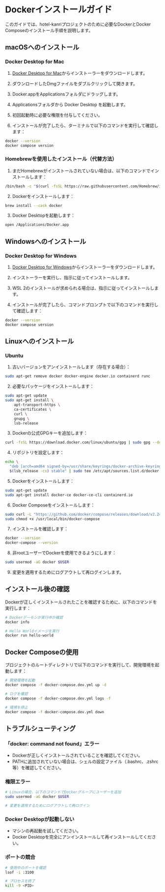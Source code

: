 # Dockerインストールガイド

このガイドでは、hotel-kanriプロジェクトのために必要なDockerとDocker Composeのインストール手順を説明します。

## macOSへのインストール

### Docker Desktop for Mac

1. [Docker Desktop for Mac](https://www.docker.com/products/docker-desktop)からインストーラーをダウンロードします。

2. ダウンロードしたDmgファイルをダブルクリックして開きます。

3. Docker.appをApplicationsフォルダにドラッグします。

4. Applicationsフォルダから Docker Desktop を起動します。

5. 初回起動時に必要な権限を付与してください。

6. インストールが完了したら、ターミナルで以下のコマンドを実行して確認します：

```bash
docker --version
docker compose version
```

### Homebrewを使用したインストール（代替方法）

1. まだHomebrewがインストールされていない場合は、以下のコマンドでインストールします：

```bash
/bin/bash -c "$(curl -fsSL https://raw.githubusercontent.com/Homebrew/install/HEAD/install.sh)"
```

2. Dockerをインストールします：

```bash
brew install --cask docker
```

3. Docker Desktopを起動します：

```bash
open /Applications/Docker.app
```

## Windowsへのインストール

### Docker Desktop for Windows

1. [Docker Desktop for Windows](https://www.docker.com/products/docker-desktop)からインストーラーをダウンロードします。

2. インストーラーを実行し、指示に従ってインストールします。

3. WSL 2のインストールが求められる場合は、指示に従ってインストールします。

4. インストールが完了したら、コマンドプロンプトで以下のコマンドを実行して確認します：

```bash
docker --version
docker compose version
```

## Linuxへのインストール

### Ubuntu

1. 古いバージョンをアンインストールします（存在する場合）：

```bash
sudo apt-get remove docker docker-engine docker.io containerd runc
```

2. 必要なパッケージをインストールします：

```bash
sudo apt-get update
sudo apt-get install \
    apt-transport-https \
    ca-certificates \
    curl \
    gnupg \
    lsb-release
```

3. Dockerの公式GPGキーを追加します：

```bash
curl -fsSL https://download.docker.com/linux/ubuntu/gpg | sudo gpg --dearmor -o /usr/share/keyrings/docker-archive-keyring.gpg
```

4. リポジトリを設定します：

```bash
echo \
  "deb [arch=amd64 signed-by=/usr/share/keyrings/docker-archive-keyring.gpg] https://download.docker.com/linux/ubuntu \
  $(lsb_release -cs) stable" | sudo tee /etc/apt/sources.list.d/docker.list > /dev/null
```

5. Dockerをインストールします：

```bash
sudo apt-get update
sudo apt-get install docker-ce docker-ce-cli containerd.io
```

6. Docker Composeをインストールします：

```bash
sudo curl -L "https://github.com/docker/compose/releases/download/v2.24.0/docker-compose-$(uname -s)-$(uname -m)" -o /usr/local/bin/docker-compose
sudo chmod +x /usr/local/bin/docker-compose
```

7. インストールを確認します：

```bash
docker --version
docker-compose --version
```

8. 非rootユーザーでDockerを使用できるようにします：

```bash
sudo usermod -aG docker $USER
```

9. 変更を適用するためにログアウトして再ログインします。

## インストール後の確認

Dockerが正しくインストールされたことを確認するために、以下のコマンドを実行します：

```bash
# Dockerデーモンが実行中か確認
docker info

# Hello Worldイメージを実行
docker run hello-world
```

## Docker Composeの使用

プロジェクトのルートディレクトリで以下のコマンドを実行して、開発環境を起動します：

```bash
# 開発環境を起動
docker compose -f docker-compose.dev.yml up -d

# ログを確認
docker compose -f docker-compose.dev.yml logs -f

# 環境を停止
docker compose -f docker-compose.dev.yml down
```

## トラブルシューティング

### 「docker: command not found」エラー

- Dockerが正しくインストールされていることを確認してください。
- PATHに追加されていない場合は、シェルの設定ファイル（.bashrc、.zshrc等）を確認してください。

### 権限エラー

```bash
# Linuxの場合、以下のコマンドでDockerグループにユーザーを追加
sudo usermod -aG docker $USER

# 変更を適用するためにログアウトして再ログイン
```

### Docker Desktopが起動しない

- マシンの再起動を試してください。
- Docker Desktopを完全にアンインストールして再インストールしてください。

### ポートの競合

```bash
# 使用中のポートを確認
lsof -i :3100

# プロセスを終了
kill -9 <PID>
```

